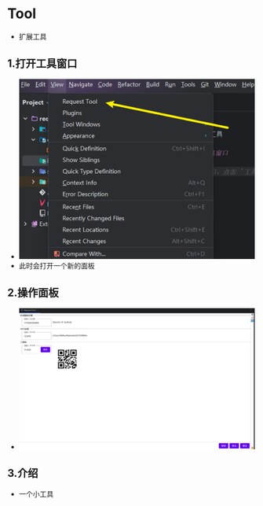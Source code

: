 # Tool

- 扩展工具


## 1.打开工具窗口

- ![](../images/img.png)
- 此时会打开一个新的面板


## 2.操作面板

- ![](../images/img_3.png)

## 3.介绍

- 一个小工具